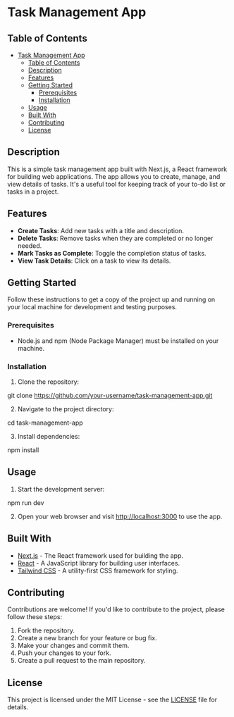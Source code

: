 # Task Management App

## Table of Contents

- [Task Management App](#task-management-app)
  - [Table of Contents](#table-of-contents)
  - [Description](#description)
  - [Features](#features)
  - [Getting Started](#getting-started)
    - [Prerequisites](#prerequisites)
    - [Installation](#installation)
  - [Usage](#usage)
  - [Built With](#built-with)
  - [Contributing](#contributing)
  - [License](#license)

## Description

This is a simple task management app built with Next.js, a React framework for building web applications. The app allows you to create, manage, and view details of tasks. It's a useful tool for keeping track of your to-do list or tasks in a project.

## Features

- **Create Tasks**: Add new tasks with a title and description.
- **Delete Tasks**: Remove tasks when they are completed or no longer needed.
- **Mark Tasks as Complete**: Toggle the completion status of tasks.
- **View Task Details**: Click on a task to view its details.

## Getting Started

Follow these instructions to get a copy of the project up and running on your local machine for development and testing purposes.

### Prerequisites

- Node.js and npm (Node Package Manager) must be installed on your machine.

### Installation

1. Clone the repository:

git clone https://github.com/your-username/task-management-app.git


2. Navigate to the project directory:

cd task-management-app


3. Install dependencies:

npm install


## Usage

1. Start the development server:

npm run dev


2. Open your web browser and visit [http://localhost:3000](http://localhost:3000) to use the app.

## Built With

- [Next.js](https://nextjs.org/) - The React framework used for building the app.
- [React](https://reactjs.org/) - A JavaScript library for building user interfaces.
- [Tailwind CSS](https://tailwindcss.com/) - A utility-first CSS framework for styling.

## Contributing

Contributions are welcome! If you'd like to contribute to the project, please follow these steps:

1. Fork the repository.
2. Create a new branch for your feature or bug fix.
3. Make your changes and commit them.
4. Push your changes to your fork.
5. Create a pull request to the main repository.

## License

This project is licensed under the MIT License - see the [LICENSE](LICENSE) file for details.


